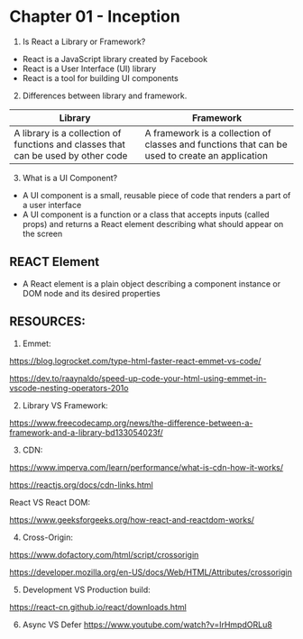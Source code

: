 # Chapter 01 - Inception

1. Is React a Library or Framework?

- React is a JavaScript library created by Facebook
- React is a User Interface (UI) library
- React is a tool for building UI components

2. Differences between library and framework.

| Library                                                                           | Framework                                                                                      |
| --------------------------------------------------------------------------------- | ---------------------------------------------------------------------------------------------- |
| A library is a collection of functions and classes that can be used by other code | A framework is a collection of classes and functions that can be used to create an application |

3. What is a UI Component?

- A UI component is a small, reusable piece of code that renders a part of a user interface
- A UI component is a function or a class that accepts inputs (called props) and returns a React element describing what should appear on the screen

## REACT Element

- A React element is a plain object describing a component instance or DOM node and its desired properties

## RESOURCES:

1. Emmet:

https://blog.logrocket.com/type-html-faster-react-emmet-vs-code/

https://dev.to/raaynaldo/speed-up-code-your-html-using-emmet-in-vscode-nesting-operators-201o

2. Library VS Framework:

https://www.freecodecamp.org/news/the-difference-between-a-framework-and-a-library-bd133054023f/

3. CDN:

https://www.imperva.com/learn/performance/what-is-cdn-how-it-works/

https://reactjs.org/docs/cdn-links.html

React VS React DOM:

https://www.geeksforgeeks.org/how-react-and-reactdom-works/

4. Cross-Origin:

https://www.dofactory.com/html/script/crossorigin

https://developer.mozilla.org/en-US/docs/Web/HTML/Attributes/crossorigin

5. Development VS Production build:

https://react-cn.github.io/react/downloads.html

6. Async VS Defer
   https://www.youtube.com/watch?v=IrHmpdORLu8
